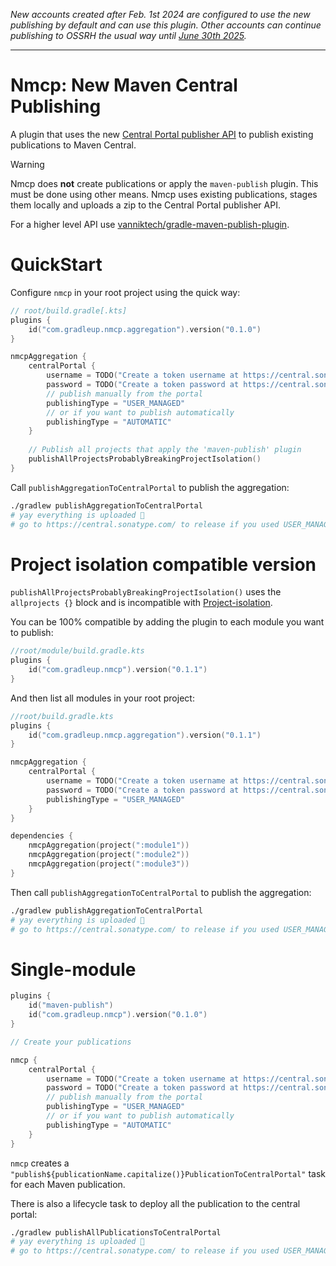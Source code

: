 _New accounts created after Feb. 1st 2024 are configured to use the new publishing by default and can use this plugin. Other accounts can continue publishing to OSSRH the usual way until [June 30th 2025](https://central.sonatype.org/news/20250326_ossrh_sunset/)._

---

# Nmcp: New Maven Central Publishing

A plugin that uses the new [Central Portal publisher API](https://central.sonatype.org/publish/publish-portal-api/) to publish existing publications to Maven Central.

> [!WARNING]
> Nmcp does **not** create publications or apply the `maven-publish` plugin. This must be done using other means. Nmcp uses existing publications, stages them locally and uploads a zip to the Central Portal publisher API.
>
> For a higher level API use [vanniktech/gradle-maven-publish-plugin](https://github.com/vanniktech/gradle-maven-publish-plugin/).

# QuickStart

Configure `nmcp` in your root project using the quick way:

```kotlin
// root/build.gradle[.kts]
plugins {
    id("com.gradleup.nmcp.aggregation").version("0.1.0")
}

nmcpAggregation {
    centralPortal {
        username = TODO("Create a token username at https://central.sonatype.com/account") 
        password = TODO("Create a token password at https://central.sonatype.com/account")
        // publish manually from the portal
        publishingType = "USER_MANAGED"
        // or if you want to publish automatically
        publishingType = "AUTOMATIC"
    }
 
    // Publish all projects that apply the 'maven-publish' plugin
    publishAllProjectsProbablyBreakingProjectIsolation()
}
```

Call `publishAggregationToCentralPortal` to publish the aggregation:

```bash
./gradlew publishAggregationToCentralPortal
# yay everything is uploaded 🎉
# go to https://central.sonatype.com/ to release if you used USER_MANAGED
```

# Project isolation compatible version

`publishAllProjectsProbablyBreakingProjectIsolation()` uses the `allprojects {}` block and is incompatible with [Project-isolation](https://gradle.github.io/configuration-cache/). 

You can be 100% compatible by adding the plugin to each module you want to publish:

```kotlin
//root/module/build.gradle.kts
plugins {
    id("com.gradleup.nmcp").version("0.1.1")
}
```

And then list all modules in your root project:

```kotlin
//root/build.gradle.kts
plugins {
    id("com.gradleup.nmcp.aggregation").version("0.1.1")
}

nmcpAggregation {
    centralPortal {
        username = TODO("Create a token username at https://central.sonatype.com/account") 
        password = TODO("Create a token password at https://central.sonatype.com/account")
        publishingType = "USER_MANAGED"
    }
}

dependencies {
    nmcpAggregation(project(":module1"))
    nmcpAggregation(project(":module2"))
    nmcpAggregation(project(":module3"))
}
```

Then call `publishAggregationToCentralPortal` to publish the aggregation:

```bash
./gradlew publishAggregationToCentralPortal
# yay everything is uploaded 🎉
# go to https://central.sonatype.com/ to release if you used USER_MANAGED
```

# Single-module

```kotlin
plugins {
    id("maven-publish")
    id("com.gradleup.nmcp").version("0.1.0")
}

// Create your publications

nmcp {
    centralPortal {
        username = TODO("Create a token username at https://central.sonatype.com/account") 
        password = TODO("Create a token password at https://central.sonatype.com/account")
        // publish manually from the portal
        publishingType = "USER_MANAGED"
        // or if you want to publish automatically
        publishingType = "AUTOMATIC"
    }
}
```

`nmcp` creates a `"publish${publicationName.capitalize()}PublicationToCentralPortal"` task for each Maven publication.

There is also a lifecycle task to deploy all the publication to the central portal:

```bash
./gradlew publishAllPublicationsToCentralPortal
# yay everything is uploaded 🎉
# go to https://central.sonatype.com/ to release if you used USER_MANAGED
```

